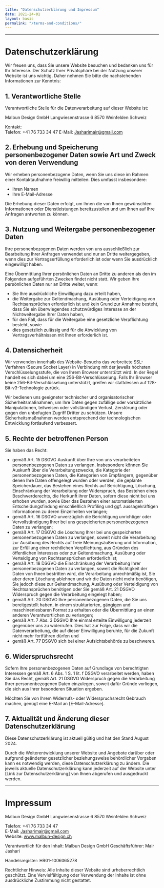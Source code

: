 ```yaml
---
title: "Datenschutzerklärung und Impressum"
date: 2021-24-01
layout: basic
permalink: "/terms-and-conditions/"
---
```


---

# Datenschutzerklärung

Wir freuen uns, dass Sie unsere Website besuchen und bedanken uns für Ihr Interesse. Der Schutz Ihrer Privatsphäre bei der Nutzung unserer Website ist uns wichtig. Daher nehmen Sie bitte die nachstehenden Informationen zur Kenntnis:

##  1. Verantwortliche Stelle

Verantwortliche Stelle für die Datenverarbeitung auf dieser Website ist:

Malbun Design GmbH
Langwiesenstrasse 6
8570 Weinfelden 
Schweiz

Kontakt:  
Telefon: +41 76 733 34 47 
E-Mail: Jasharimair@gmail.com

## 2. Erhebung und Speicherung personenbezogener Daten sowie Art und Zweck von deren Verwendung

Wir erheben personenbezogene Daten, wenn Sie uns diese im Rahmen einer Kontaktaufnahme freiwillig mitteilen. Dies umfasst insbesondere:

- Ihren Namen
- Ihre E-Mail-Adresse

Die Erhebung dieser Daten erfolgt, um Ihnen die von Ihnen gewünschten Informationen oder Dienstleistungen bereitzustellen und um Ihnen auf Ihre Anfragen antworten zu können.

## 3. Nutzung und Weitergabe personenbezogener Daten

Ihre personenbezogenen Daten werden von uns ausschließlich zur Bearbeitung Ihrer Anfragen verwendet und nur an Dritte weitergegeben, wenn dies zur Vertragserfüllung erforderlich ist oder wenn Sie ausdrücklich eingewilligt haben.

Eine Übermittlung Ihrer persönlichen Daten an Dritte zu anderen als den im Folgenden aufgeführten Zwecken findet nicht statt. Wir geben Ihre persönlichen Daten nur an Dritte weiter, wenn:

- Sie Ihre ausdrückliche Einwilligung dazu erteilt haben,
- die Weitergabe zur Geltendmachung, Ausübung oder Verteidigung von Rechtsansprüchen erforderlich ist und kein Grund zur Annahme besteht, dass Sie ein überwiegendes schutzwürdiges Interesse an der Nichtweitergabe Ihrer Daten haben,
- für den Fall, dass für die Weitergabe eine gesetzliche Verpflichtung besteht, sowie
- dies gesetzlich zulässig und für die Abwicklung von Vertragsverhältnissen mit Ihnen erforderlich ist.

## 4. Datensicherheit

Wir verwenden innerhalb des Website-Besuchs das verbreitete SSL-Verfahren (Secure Socket Layer) in Verbindung mit der jeweils höchsten Verschlüsselungsstufe, die von Ihrem Browser unterstützt wird. In der Regel handelt es sich dabei um eine 256-Bit-Verschlüsselung. Falls Ihr Browser keine 256-Bit-Verschlüsselung unterstützt, greifen wir stattdessen auf 128-Bit-v3-Technologie zurück.

Wir bedienen uns geeigneter technischer und organisatorischer Sicherheitsmaßnahmen, um Ihre Daten gegen zufällige oder vorsätzliche Manipulationen, teilweisen oder vollständigen Verlust, Zerstörung oder gegen den unbefugten Zugriff Dritter zu schützen. Unsere Sicherheitsmaßnahmen werden entsprechend der technologischen Entwicklung fortlaufend verbessert.

## 5. Rechte der betroffenen Person

Sie haben das Recht:

- gemäß Art. 15 DSGVO Auskunft über Ihre von uns verarbeiteten personenbezogenen Daten zu verlangen. Insbesondere können Sie Auskunft über die Verarbeitungszwecke, die Kategorie der personenbezogenen Daten, die Kategorien von Empfängern, gegenüber denen Ihre Daten offengelegt wurden oder werden, die geplante Speicherdauer, das Bestehen eines Rechts auf Berichtigung, Löschung, Einschränkung der Verarbeitung oder Widerspruch, das Bestehen eines Beschwerderechts, die Herkunft ihrer Daten, sofern diese nicht bei uns erhoben wurden, sowie über das Bestehen einer automatisierten Entscheidungsfindung einschließlich Profiling und ggf. aussagekräftigen Informationen zu deren Einzelheiten verlangen;
- gemäß Art. 16 DSGVO unverzüglich die Berichtigung unrichtiger oder Vervollständigung Ihrer bei uns gespeicherten personenbezogenen Daten zu verlangen;
- gemäß Art. 17 DSGVO die Löschung Ihrer bei uns gespeicherten personenbezogenen Daten zu verlangen, soweit nicht die Verarbeitung zur Ausübung des Rechts auf freie Meinungsäußerung und Information, zur Erfüllung einer rechtlichen Verpflichtung, aus Gründen des öffentlichen Interesses oder zur Geltendmachung, Ausübung oder Verteidigung von Rechtsansprüchen erforderlich ist;
- gemäß Art. 18 DSGVO die Einschränkung der Verarbeitung Ihrer personenbezogenen Daten zu verlangen, soweit die Richtigkeit der Daten von Ihnen bestritten wird, die Verarbeitung unrechtmäßig ist, Sie aber deren Löschung ablehnen und wir die Daten nicht mehr benötigen, Sie jedoch diese zur Geltendmachung, Ausübung oder Verteidigung von Rechtsansprüchen benötigen oder Sie gemäß Art. 21 DSGVO Widerspruch gegen die Verarbeitung eingelegt haben;
- gemäß Art. 20 DSGVO Ihre personenbezogenen Daten, die Sie uns bereitgestellt haben, in einem strukturierten, gängigen und maschinenlesbaren Format zu erhalten oder die Übermittlung an einen anderen Verantwortlichen zu verlangen;
- gemäß Art. 7 Abs. 3 DSGVO Ihre einmal erteilte Einwilligung jederzeit gegenüber uns zu widerrufen. Dies hat zur Folge, dass wir die Datenverarbeitung, die auf dieser Einwilligung beruhte, für die Zukunft nicht mehr fortführen dürfen und
- gemäß Art. 77 DSGVO sich bei einer Aufsichtsbehörde zu beschweren.

## 6. Widerspruchsrecht

Sofern Ihre personenbezogenen Daten auf Grundlage von berechtigten Interessen gemäß Art. 6 Abs. 1 S. 1 lit. f DSGVO verarbeitet werden, haben Sie das Recht, gemäß Art. 21 DSGVO Widerspruch gegen die Verarbeitung Ihrer personenbezogenen Daten einzulegen, soweit dafür Gründe vorliegen, die sich aus Ihrer besonderen Situation ergeben.

Möchten Sie von Ihrem Widerrufs- oder Widerspruchsrecht Gebrauch machen, genügt eine E-Mail an [E-Mail-Adresse].

## 7. Aktualität und Änderung dieser Datenschutzerklärung

Diese Datenschutzerklärung ist aktuell gültig und hat den Stand August 2024.

Durch die Weiterentwicklung unserer Website und Angebote darüber oder aufgrund geänderter gesetzlicher beziehungsweise behördlicher Vorgaben kann es notwendig werden, diese Datenschutzerklärung zu ändern. Die jeweils aktuelle Datenschutzerklärung kann jederzeit auf der Website unter [Link zur Datenschutzerklärung] von Ihnen abgerufen und ausgedruckt werden.

---

# Impressum

Malbun Design GmbH
Langwiesenstrasse 6
8570 Weinfelden
Schweiz

Telefon: +41 76 733 34 47  
E-Mail: Jasharimair@gmail.com  
Website: www.malbun-design.ch

Verantwortlich für den Inhalt: Malbun Design GmbH 
Geschäftsführer: Mair Jashari

Handelsregister: HR01-1006065278

Rechtlicher Hinweis: Alle Inhalte dieser Website sind urheberrechtlich geschützt. Eine Vervielfältigung oder Verwendung der Inhalte ist ohne ausdrückliche Zustimmung nicht gestattet.




